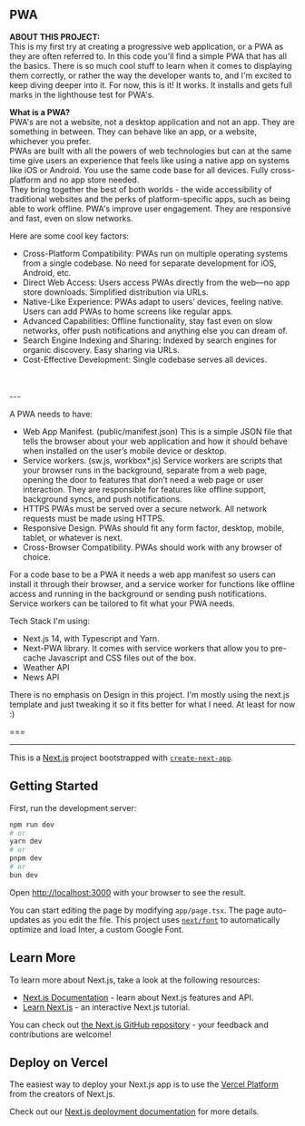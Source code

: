 ## PWA

<strong>ABOUT THIS PROJECT:</strong><Br/>
This is my first try at creating a progressive web application, or a PWA as they are often referred to. 
In this code you'll find a simple PWA that has all the basics. There is so much cool stuff to learn when it comes to displaying them correctly, or rather the way the developer wants to, and I'm excited to keep diving deeper into it. For now, this is it! It works. It installs and gets full marks in the lighthouse test for PWA's.

<strong>What is a PWA?</strong><Br/>
PWA's are not a website, not a desktop application and not an app. They are something in between. They can behave like an app, or a website, whichever you prefer.<br/>
PWAs are built with all the powers of web technologies but can at the same time give users an experience that feels like using a native app on systems like iOS or Android. You use the same code base for all devices. Fully cross-platform and no app store needed. <br/>
They bring together the best of both worlds - the wide accessibility of traditional websites and the perks of platform-specific apps, such as being able to work offline.
PWA's improve user engagement. They are responsive and fast, even on slow networks.

Here are some cool key factors:
- Cross-Platform Compatibility:
PWAs run on multiple operating systems from a single codebase.
No need for separate development for iOS, Android, etc.
- Direct Web Access:
Users access PWAs directly from the web—no app store downloads.
Simplified distribution via URLs.
- Native-Like Experience:
PWAs adapt to users’ devices, feeling native. Users can add PWAs to home screens like regular apps.
- Advanced Capabilities:
Offline functionality, stay fast even on slow networks, offer push notifications and anything else you can dream of.
- Search Engine Indexing and Sharing:
Indexed by search engines for organic discovery.
Easy sharing via URLs.
- Cost-Effective Development:
Single codebase serves all devices.
<br/>
<br/>
---

A PWA needs to have:
- Web App Manifest. (public/manifest.json)
This is a simple JSON file that tells the browser about your web application and how it should behave when installed on the user’s mobile device or desktop.
- Service workers. (sw.js, workbox*.js)
Service workers are scripts that your browser runs in the background, separate from a web page, opening the door to features that don’t need a web page or user interaction. They are responsible for features like offline support, background syncs, and push notifications.
- HTTPS
PWAs must be served over a secure network. All network requests must be made using HTTPS.
- Responsive Design. 
PWAs should fit any form factor, desktop, mobile, tablet, or whatever is next.
- Cross-Browser Compatibility.
PWAs should work with any browser of choice. 


For a code base to be a PWA it needs a web app manifest so users can install it through their browser, and a service worker for functions like offline access and running in the background or sending push notifications. 
Service workers can be tailored to fit what your PWA needs. 


Tech Stack I'm using:
- Next.js 14, with Typescript and Yarn. 
- Next-PWA library. It comes with service workers that allow you to pre-cache Javascript and CSS files out of the box. 
- Weather API 
- News API 

There is no emphasis on Design in this project. I'm mostly using the next.js template and just tweaking it so it fits better for what I need. At least for now  :)

===

----

This is a [Next.js](https://nextjs.org/) project bootstrapped with [`create-next-app`](https://github.com/vercel/next.js/tree/canary/packages/create-next-app).
## Getting Started
First, run the development server:
```bash
npm run dev
# or
yarn dev
# or
pnpm dev
# or
bun dev
```
Open [http://localhost:3000](http://localhost:3000) with your browser to see the result.

You can start editing the page by modifying `app/page.tsx`. The page auto-updates as you edit the file.
This project uses [`next/font`](https://nextjs.org/docs/basic-features/font-optimization) to automatically optimize and load Inter, a custom Google Font.

## Learn More
To learn more about Next.js, take a look at the following resources:
- [Next.js Documentation](https://nextjs.org/docs) - learn about Next.js features and API.
- [Learn Next.js](https://nextjs.org/learn) - an interactive Next.js tutorial.

You can check out [the Next.js GitHub repository](https://github.com/vercel/next.js/) - your feedback and contributions are welcome!

## Deploy on Vercel
The easiest way to deploy your Next.js app is to use the [Vercel Platform](https://vercel.com/new?utm_medium=default-template&filter=next.js&utm_source=create-next-app&utm_campaign=create-next-app-readme) from the creators of Next.js.

Check out our [Next.js deployment documentation](https://nextjs.org/docs/deployment) for more details.




